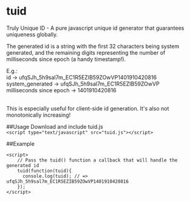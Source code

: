 tuid
====

Truly Unique ID - A pure javascript unique id generator that guarantees uniqueness globally.<br/>

The generated id is a string with the first 32 characters being system generated, and the remaining digits representing the number of milliseconds since epoch (a handy timestamp!). <br/>

E.g.:<br/>
id -> ufqSJh_5h9sal7m_EC1R5EZIB59ZOwVP1401910420816<br/>
system_generated -> ufqSJh_5h9sal7m_EC1R5EZIB59ZOwVP<br/>
milliseconds since epoch -> 1401910420816<br/><br/>

This is especially useful for client-side id generation. It's also not monotonically increasing!

##Usage
Download and include tuid.js<br/>
```<script type="text/javascript" src="tuid.js"></script>```

##Example

```
<script>
    // Pass the tuid() function a callback that will handle the generated id
    tuid(function(tuid){
      console.log(tuid); // => ufqSJh_5h9sal7m_EC1R5EZIB59ZOwVP1401910420816 
    });
</script>
```
